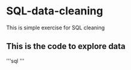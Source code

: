# SQL-data-cleaning
This is simple exercise for SQL cleaning

## This is the code to explore data
'''sql
'''
